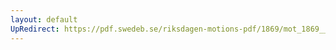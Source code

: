 ```yaml
---
layout: default
UpRedirect: https://pdf.swedeb.se/riksdagen-motions-pdf/1869/mot_1869__ak__00289/mot_1869__ak__00289_002.pdf
---
```

